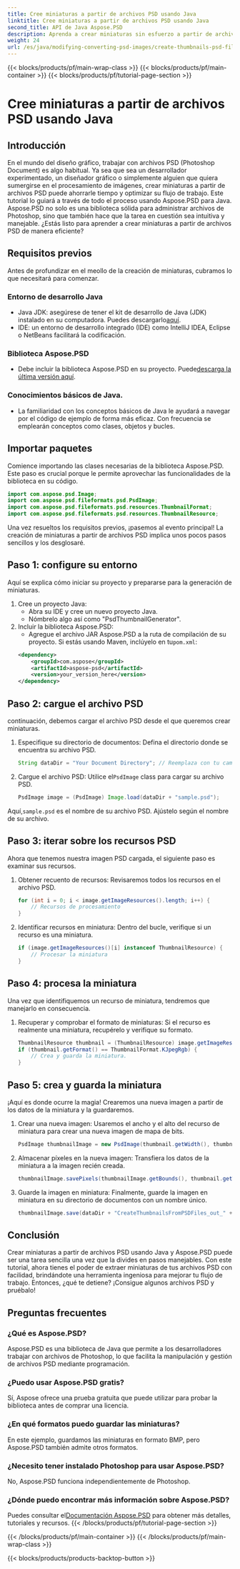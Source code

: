 ```yaml
---
title: Cree miniaturas a partir de archivos PSD usando Java
linktitle: Cree miniaturas a partir de archivos PSD usando Java
second_title: API de Java Aspose.PSD
description: Aprenda a crear miniaturas sin esfuerzo a partir de archivos PSD utilizando Java y Aspose.PSD. Siga nuestra guía paso a paso para un procesamiento de imágenes perfecto.
weight: 24
url: /es/java/modifying-converting-psd-images/create-thumbnails-psd-files/
---
```


{{< blocks/products/pf/main-wrap-class >}}
{{< blocks/products/pf/main-container >}}
{{< blocks/products/pf/tutorial-page-section >}}

# Cree miniaturas a partir de archivos PSD usando Java

## Introducción
En el mundo del diseño gráfico, trabajar con archivos PSD (Photoshop Document) es algo habitual. Ya sea que sea un desarrollador experimentado, un diseñador gráfico o simplemente alguien que quiera sumergirse en el procesamiento de imágenes, crear miniaturas a partir de archivos PSD puede ahorrarle tiempo y optimizar su flujo de trabajo. Este tutorial lo guiará a través de todo el proceso usando Aspose.PSD para Java. Aspose.PSD no solo es una biblioteca sólida para administrar archivos de Photoshop, sino que también hace que la tarea en cuestión sea intuitiva y manejable. ¿Estás listo para aprender a crear miniaturas a partir de archivos PSD de manera eficiente?
## Requisitos previos
Antes de profundizar en el meollo de la creación de miniaturas, cubramos lo que necesitará para comenzar.
### Entorno de desarrollo Java
-  Java JDK: asegúrese de tener el kit de desarrollo de Java (JDK) instalado en su computadora. Puedes descargarlo[aquí](https://www.oracle.com/java/technologies/javase-jdk11-downloads.html).
- IDE: un entorno de desarrollo integrado (IDE) como IntelliJ IDEA, Eclipse o NetBeans facilitará la codificación.
### Biblioteca Aspose.PSD
- Debe incluir la biblioteca Aspose.PSD en su proyecto. Puede[descarga la última versión aquí](https://releases.aspose.com/psd/java/).
### Conocimientos básicos de Java.
- La familiaridad con los conceptos básicos de Java le ayudará a navegar por el código de ejemplo de forma más eficaz. Con frecuencia se emplearán conceptos como clases, objetos y bucles.
## Importar paquetes
Comience importando las clases necesarias de la biblioteca Aspose.PSD. Este paso es crucial porque le permite aprovechar las funcionalidades de la biblioteca en su código.
```java
import com.aspose.psd.Image;
import com.aspose.psd.fileformats.psd.PsdImage;
import com.aspose.psd.fileformats.psd.resources.ThumbnailFormat;
import com.aspose.psd.fileformats.psd.resources.ThumbnailResource;
```
Una vez resueltos los requisitos previos, ¡pasemos al evento principal! La creación de miniaturas a partir de archivos PSD implica unos pocos pasos sencillos y los desglosaré.
## Paso 1: configure su entorno
Aquí se explica cómo iniciar su proyecto y prepararse para la generación de miniaturas.
1. Cree un proyecto Java:
   - Abra su IDE y cree un nuevo proyecto Java.
   - Nómbrelo algo así como "PsdThumbnailGenerator".
2. Incluir la biblioteca Aspose.PSD:
   -  Agregue el archivo JAR Aspose.PSD a la ruta de compilación de su proyecto. Si estás usando Maven, inclúyelo en tu`pom.xml`:
     ```xml
     <dependency>
         <groupId>com.aspose</groupId>
         <artifactId>aspose-psd</artifactId>
         <version>your_version_here</version>
     </dependency>
     ```
## Paso 2: cargue el archivo PSD
continuación, debemos cargar el archivo PSD desde el que queremos crear miniaturas. 
1. Especifique su directorio de documentos:
   Defina el directorio donde se encuentra su archivo PSD.
   ```java
   String dataDir = "Your Document Directory"; // Reemplaza con tu camino
   ```
2. Cargue el archivo PSD:
    Utilice el`PsdImage` class para cargar su archivo PSD.
   ```java
   PsdImage image = (PsdImage) Image.load(dataDir + "sample.psd");
   ```
 Aquí,`sample.psd` es el nombre de su archivo PSD. Ajústelo según el nombre de su archivo.
## Paso 3: iterar sobre los recursos PSD
Ahora que tenemos nuestra imagen PSD cargada, el siguiente paso es examinar sus recursos.
1. Obtener recuento de recursos:
   Revisaremos todos los recursos en el archivo PSD.
   ```java
   for (int i = 0; i < image.getImageResources().length; i++) {
       // Recursos de procesamiento
   }
   ```
   
2. Identificar recursos en miniatura:
   Dentro del bucle, verifique si un recurso es una miniatura.
   ```java
   if (image.getImageResources()[i] instanceof ThumbnailResource) {
       // Procesar la miniatura
   }
   ```
## Paso 4: procesa la miniatura
Una vez que identifiquemos un recurso de miniatura, tendremos que manejarlo en consecuencia.
1. Recuperar y comprobar el formato de miniaturas:
   Si el recurso es realmente una miniatura, recupérelo y verifique su formato.
   ```java
   ThumbnailResource thumbnail = (ThumbnailResource) image.getImageResources()[i];
   if (thumbnail.getFormat() == ThumbnailFormat.KJpegRgb) {
       // Crea y guarda la miniatura.
   }
   ```
## Paso 5: crea y guarda la miniatura
¡Aquí es donde ocurre la magia! Crearemos una nueva imagen a partir de los datos de la miniatura y la guardaremos.
1. Crear una nueva imagen:
   Usaremos el ancho y el alto del recurso de miniatura para crear una nueva imagen de mapa de bits.
   ```java
   PsdImage thumbnailImage = new PsdImage(thumbnail.getWidth(), thumbnail.getHeight());
   ```
2. Almacenar píxeles en la nueva imagen:
   Transfiera los datos de la miniatura a la imagen recién creada.
   ```java
   thumbnailImage.savePixels(thumbnailImage.getBounds(), thumbnail.getThumbnailData());
   ```
3. Guarde la imagen en miniatura:
   Finalmente, guarde la imagen en miniatura en su directorio de documentos con un nombre único.
   ```java
   thumbnailImage.save(dataDir + "CreateThumbnailsFromPSDFiles_out_" + i + ".bmp");
   ```

## Conclusión
Crear miniaturas a partir de archivos PSD usando Java y Aspose.PSD puede ser una tarea sencilla una vez que la divides en pasos manejables. Con este tutorial, ahora tienes el poder de extraer miniaturas de tus archivos PSD con facilidad, brindándote una herramienta ingeniosa para mejorar tu flujo de trabajo. Entonces, ¿qué te detiene? ¡Consigue algunos archivos PSD y pruébalo!
## Preguntas frecuentes
### ¿Qué es Aspose.PSD?
Aspose.PSD es una biblioteca de Java que permite a los desarrolladores trabajar con archivos de Photoshop, lo que facilita la manipulación y gestión de archivos PSD mediante programación.
### ¿Puedo usar Aspose.PSD gratis?
Sí, Aspose ofrece una prueba gratuita que puede utilizar para probar la biblioteca antes de comprar una licencia.
### ¿En qué formatos puedo guardar las miniaturas?
En este ejemplo, guardamos las miniaturas en formato BMP, pero Aspose.PSD también admite otros formatos.
### ¿Necesito tener instalado Photoshop para usar Aspose.PSD?
No, Aspose.PSD funciona independientemente de Photoshop.
### ¿Dónde puedo encontrar más información sobre Aspose.PSD?
 Puedes consultar el[Documentación Aspose.PSD](https://reference.aspose.com/psd/java/) para obtener más detalles, tutoriales y recursos.
{{< /blocks/products/pf/tutorial-page-section >}}

{{< /blocks/products/pf/main-container >}}
{{< /blocks/products/pf/main-wrap-class >}}

{{< blocks/products/products-backtop-button >}}
